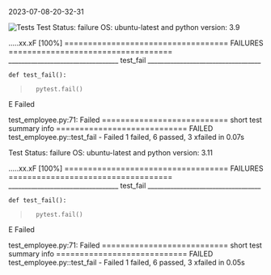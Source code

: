 2023-07-08-20-32-31 

![Tests](https://github.com/xRevx/UnitTestingExercise/blob/main/.github/workflows/main.yml/badge.svg)
Test Status: failure 
 OS: ubuntu-latest and python version: 3.9 

.....xx.xF                                                               [100%]
=================================== FAILURES ===================================
__________________________________ test_fail ___________________________________

    def test_fail():
>       pytest.fail()
E       Failed

test_employee.py:71: Failed
=========================== short test summary info ============================
FAILED test_employee.py::test_fail - Failed
1 failed, 6 passed, 3 xfailed in 0.07s


Test Status: failure 
 OS: ubuntu-latest and python version: 3.11 

.....xx.xF                                                               [100%]
=================================== FAILURES ===================================
__________________________________ test_fail ___________________________________

    def test_fail():
>       pytest.fail()
E       Failed

test_employee.py:71: Failed
=========================== short test summary info ============================
FAILED test_employee.py::test_fail - Failed
1 failed, 6 passed, 3 xfailed in 0.05s


